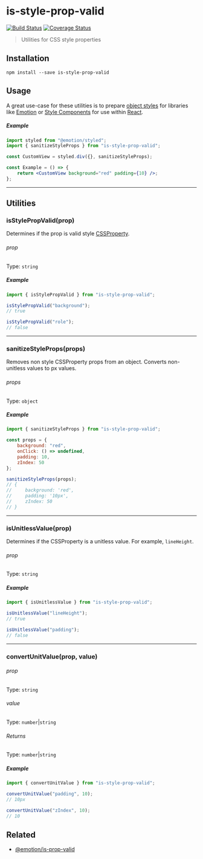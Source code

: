 # is-style-prop-valid

[![Build Status](https://travis-ci.org/ItsJonQ/is-style-prop-valid.svg?branch=master)](https://travis-ci.org/ItsJonQ/is-style-prop-valid)
[![Coverage Status](https://coveralls.io/repos/github/ItsJonQ/is-style-prop-valid/badge.svg?branch=master)](https://coveralls.io/github/ItsJonQ/is-style-prop-valid?branch=master)

> Utilities for CSS style properties

## Installation

```
npm install --save is-style-prop-valid
```

## Usage

A great use-case for these utilities is to prepare [object styles](https://emotion.sh/docs/object-styles) for libraries like [Emotion](https://emotion.sh/docs/introduction) or [Style Components](https://www.styled-components.com/) for use within [React](https://reactjs.org/).

##### Example

```jsx
import styled from "@emotion/styled";
import { sanitizeStyleProps } from "is-style-prop-valid";

const CustomView = styled.div({}, sanitizeStyleProps);

const Example = () => {
	return <CustomView background="red" padding={10} />;
};
```

---

## Utilities

### isStylePropValid(prop)

Determines if the prop is valid style [CSSProperty](https://developer.mozilla.org/en-US/docs/Web/CSS/CSS_Properties_Reference).

###### prop

Type: `string`

##### Example

```js
import { isStylePropValid } from "is-style-prop-valid";

isStylePropValid("background");
// true

isStylePropValid("role");
// false
```

---

### sanitizeStyleProps(props)

Removes non style CSSProperty props from an object. Converts non-unitless values to px values.

###### props

Type: `object`

##### Example

```js
import { sanitizeStyleProps } from "is-style-prop-valid";

const props = {
	background: "red",
	onClick: () => undefined,
	padding: 10,
	zIndex: 50
};

sanitizeStyleProps(props);
// {
//     background: 'red',
//     padding: '10px',
//     zIndex: 50
// }
```

---

### isUnitlessValue(prop)

Determines if the CSSProperty is a unitless value. For example, `lineHeight`.

###### prop

Type: `string`

##### Example

```js
import { isUnitlessValue } from "is-style-prop-valid";

isUnitlessValue("lineHeight");
// true

isUnitlessValue("padding");
// false
```

---

### convertUnitValue(prop, value)

###### prop

Type: `string`

###### value

Type: `number`|`string`

###### Returns

Type: `number`|`string`

##### Example

```js
import { convertUnitValue } from "is-style-prop-valid";

convertUnitValue("padding", 10);
// 10px

convertUnitValue("zIndex", 10);
// 10
```

## Related

-   [@emotion/is-prop-valid](https://github.com/emotion-js/emotion/tree/master/packages/is-prop-valid)
